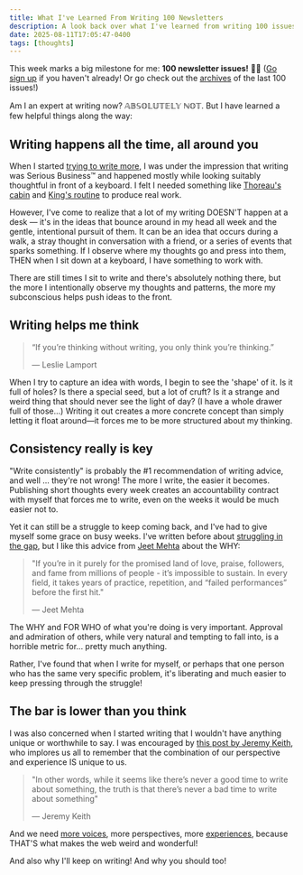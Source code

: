 ```yaml
---
title: What I've Learned From Writing 100 Newsletters
description: A look back over what I've learned from writing 100 issues of my newsletter.
date: 2025-08-11T17:05:47-0400
tags: [thoughts]
---
```


This week marks a big milestone for me: **100 newsletter issues!** 🙌🎉 ([Go sign up](/newsletter/) if you haven't already! Or go check out the [archives](https://buttondown.com/nathanlong/archive) of the last 100 issues!)

Am I an expert at writing now? 𝔸𝔹𝕊𝕆𝕃𝕌𝕋𝔼𝕃𝕐 ℕ𝕆𝕋. But I have learned a few helpful things along the way:

## Writing happens all the time, all around you

When I started [trying to write more](https://nathan-long.com/blog/owning-my-voice/), I was under the impression that writing was Serious Business™ and happened mostly while looking suitably thoughtful in front of a keyboard. I felt I needed something like [Thoreau's cabin](https://en.wikipedia.org/wiki/Walden) and [King's routine](https://caroline-writes.com/i-tried-stephen-kings-writing-routine/) to produce real work.

However, I've come to realize that a lot of my writing DOESN'T happen at a desk — it's in the ideas that bounce around in my head all week and the gentle, intentional pursuit of them. It can be an idea that occurs during a walk, a stray thought in conversation with a friend, or a series of events that sparks something. If I observe where my thoughts go and press into them, THEN when I sit down at a keyboard, I have something to work with.

There are still times I sit to write and there's absolutely nothing there, but the more I intentionally observe my thoughts and patterns, the more my subconscious helps push ideas to the front.

## Writing helps me think

> “If you’re thinking without writing, you only think you’re thinking.”
>
> — Leslie Lamport

When I try to capture an idea with words, I begin to see the 'shape' of it. Is it full of holes? Is there a special seed, but a lot of cruft? Is it a strange and weird thing that should never see the light of day? (I have a whole drawer full of those...) Writing it out creates a more concrete concept than simply letting it float around—it forces me to be more structured about my thinking.




## Consistency really is key

"Write consistently" is probably the #1 recommendation of writing advice, and well ... they're not wrong! The more I write, the easier it becomes. Publishing short thoughts every week creates an accountability contract with myself that forces me to write, even on the weeks it would be much easier not to.

Yet it can still be a struggle to keep coming back, and I've had to give myself some grace on busy weeks. I've written before about [struggling in the gap](https://buttondown.com/nathanlong/archive/spirit-of-play-and-the-implication-of/), but I like this advice from [Jeet Mehta](https://www.jeetmehta.com/posts/thrive-in-obscurity) about the WHY:

> "If you’re in it purely for the promised land of love, praise, followers, and fame from millions of people - it’s impossible to sustain. In every field, it takes years of practice, repetition, and “failed performances” before the first hit."
>
> — Jeet Mehta

The WHY and FOR WHO of what you're doing is very important. Approval and admiration of others, while very natural and tempting to fall into, is a horrible metric for... pretty much anything.

Rather, I've found that when I write for myself, or perhaps that one person who has the same very specific problem, it's  liberating and much easier to keep pressing through the struggle!


## The bar is lower than you think

I was also concerned when I started writing that I wouldn't have anything unique or worthwhile to say. I was encouraged by [this post by Jeremy Keith](https://adactio.com/journal/20996), who implores us all to remember that the combination of our perspective and experience IS unique to us.

> "In other words, while it seems like there’s never a good time to write about something, the truth is that there’s never a bad time to write about something"
>
> — Jeremy Keith

And we need [more voices](https://buttondown.com/nathanlong/archive/rss-voices-and-the-future-of-webassembly/), more perspectives, more [experiences](https://buttondown.com/nathanlong/archive/the-weirdnet-and-frog-corrals/), because THAT'S what makes the web weird and wonderful!

And also why I'll keep on writing! And why you should too!
